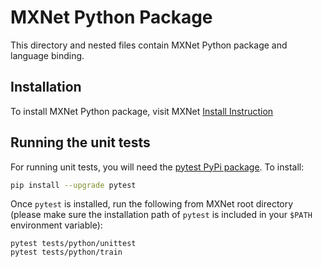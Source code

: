 <!--
  ~ Licensed to the Apache Software Foundation (ASF) under one
  ~ or more contributor license agreements.  See the NOTICE file
  ~ distributed with this work for additional information
  ~ regarding copyright ownership.  The ASF licenses this file
  ~ to you under the Apache License, Version 2.0 (the
  ~ "License"); you may not use this file except in compliance
  ~ with the License.  You may obtain a copy of the License at
  ~
  ~   http://www.apache.org/licenses/LICENSE-2.0
  ~
  ~ Unless required by applicable law or agreed to in writing,
  ~ software distributed under the License is distributed on an
  ~ "AS IS" BASIS, WITHOUT WARRANTIES OR CONDITIONS OF ANY
  ~ KIND, either express or implied.  See the License for the
  ~ specific language governing permissions and limitations
  ~ under the License.
  ~
-->

MXNet Python Package
====================
This directory and nested files contain MXNet Python package and language binding.

## Installation
To install MXNet Python package, visit MXNet [Install Instruction](https://mxnet.apache.org/get_started)


## Running the unit tests

For running unit tests, you will need the [pytest PyPi package](https://pypi.python.org/pypi/pytest). To install:
```bash
pip install --upgrade pytest
```

Once ```pytest``` is installed, run the following from MXNet root directory (please make sure the installation path of ```pytest``` is included in your ```$PATH``` environment variable):
```
pytest tests/python/unittest
pytest tests/python/train

```
